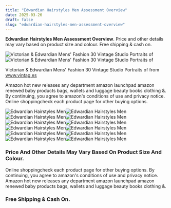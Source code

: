 ```yaml
---
title: "Edwardian Hairstyles Men Assessment Overview"
date: 2025-03-26
draft: false
slug: "edwardian-hairstyles-men-assessment-overview" 
---
```


**Edwardian Hairstyles Men Assessment Overview**. Price and other details may vary based on product size and colour. Free shipping & cash on.

![Victorian & Edwardian Mens' Fashion 30 Vintage Studio Portraits of](https://3.bp.blogspot.com/-vGVYFPL0hoc/WUZvZkK4t2I/AAAAAAACttU/CJ0MUO1AOgsW873l_KPoYFYmK93p7IAQQCLcBGAs/s1600/victorian-and-edwardian-men-6.jpg)![Victorian & Edwardian Mens' Fashion 30 Vintage Studio Portraits of](https://3.bp.blogspot.com/-vGVYFPL0hoc/WUZvZkK4t2I/AAAAAAACttU/CJ0MUO1AOgsW873l_KPoYFYmK93p7IAQQCLcBGAs/s1600/victorian-and-edwardian-men-6.jpg)

Victorian & Edwardian Mens' Fashion 30 Vintage Studio Portraits of from www.vintag.es

Amazon hot new releases any department amazon launchpad amazon renewed baby products bags, wallets and luggage beauty books clothing &. By continuing, you agree to amazon's conditions of use and privacy notice. Online shoppingcheck each product page for other buying options.

![Edwardian Hairstyles Men ](https://i.pinimg.com/originals/5b/a0/27/5ba027ee531471158f53feb9fa510047.jpg " Edwardian Hairstyles Men")![Edwardian Hairstyles Men ](https://3.bp.blogspot.com/-O-Etz-OocVU/Wf9nJSuUvtI/AAAAAAAC4NY/N6PUZNlOZ7c787pHyBOyRQZQ6Ocw_8q7gCLcBGAs/s1600/victorian-mens-hairstyles-1.jpg " Vintage Portraits Depict Victorian Men’s Hairstyles and Facial Hair")![Edwardian Hairstyles Men ](https://i.pinimg.com/originals/c9/9f/1c/c99f1c008d961572b17d1ccda1c98d8a.jpg " Honorable MItchell Harrison 1910’s Edwardian hairstyles, Old")![Edwardian Hairstyles Men ](https://1.bp.blogspot.com/-A-7oBHIPnQE/WUZvXFkHIeI/AAAAAAACtso/u_kf9oc1fLo3f6PiFQ05aKZ2nxu4H7eLQCLcBGAs/s1600/victorian-and-edwardian-men-23.jpg " Victorian & Edwardian Mens' Fashion 30 Vintage Studio Portraits of")![Edwardian Hairstyles Men ](https://i.pinimg.com/736x/a8/e0/be/a8e0be3ed07a8a83bd940a93f3674fc8.jpg " Edwardian Mens Hairstyles")![Edwardian Hairstyles Men ](https://i.pinimg.com/originals/23/94/0f/23940fb34970efa38543bc314b779a82.jpg " edwardian mens hairstyles Google Search Tippah County, Collierville")![Edwardian Hairstyles Men ](https://i.pinimg.com/originals/39/63/91/396391c05273f9736db2eec96ae26c3e.jpg " 7+ Glory Edwardian Hairstyle Men")![Edwardian Hairstyles Men ](https://i.pinimg.com/originals/be/11/42/be1142653491bd6c5ed4fddea5e06de6.jpg " Edwardian Man Sitting on Fence Victorian men, Vintage mens fashion")![Edwardian Hairstyles Men ](https://3.bp.blogspot.com/-vGVYFPL0hoc/WUZvZkK4t2I/AAAAAAACttU/CJ0MUO1AOgsW873l_KPoYFYmK93p7IAQQCLcBGAs/s1600/victorian-and-edwardian-men-6.jpg " Victorian & Edwardian Mens' Fashion 30 Vintage Studio Portraits of")![Edwardian Hairstyles Men ](https://64.media.tumblr.com/ae68a1c197c5705cbaf85f905d2f051f/tumblr_mlb5reeQCU1s77baxo1_1280.jpg " Fashion and Costume History thevintagethimble Edwardian Hairstyles A...")![Edwardian Hairstyles Men ](https://i.pinimg.com/originals/68/c2/7c/68c27c4ff26bca71e67f2392d2deb4d4.png " 1910 Hairstyles, Edwardian Hairstyles, Slick Hairstyles, Mens")![Edwardian Hairstyles Men ](https://i.pinimg.com/originals/5d/32/d0/5d32d088203acfe86b00d91ff0db0d65.jpg " Pin by Irena Virtanen on Making an Appearance Edwardian fashion")

### Price And Other Details May Vary Based On Product Size And Colour.

Online shoppingcheck each product page for other buying options. By continuing, you agree to amazon's conditions of use and privacy notice. Amazon hot new releases any department amazon launchpad amazon renewed baby products bags, wallets and luggage beauty books clothing &.

### Free Shipping & Cash On.